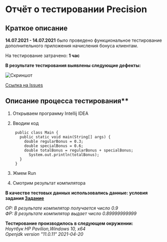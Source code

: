 # Отчёт о тестировании Precision

## Краткое описание

**14.07.2021 - 14.07.2021** было проведено функциональное тестирование дополнительного приложения начисления бонуса клиентам.

На тестирование затрачено: **1 час**


**В результате тестирования выявлены следующие дефекты:**   

![Скриншот](https://user-images.githubusercontent.com/46699662/125649781-652950e7-b5c2-42ab-bd63-d31a37327407.png)

[Ссылка на Issues](https://github.com/alexboom85/Precision/issues/1)

## Описание процесса тестирования**
1. Открываем программу Intellij IDЕА   
2. Вводим код

        public class Main {
          public static void main(String[] args) {
            double regularBonus = 0.3;
            double specialBonus = 0.6;
            double totalBonus = regularBonus + specialBonus;
              System.out.println(totalBonus);
          }
        }
        
3. Жмем Run
4. Смотрим результат компилятора

**В качестве тестовых данных использовались данные: условия задания [Задание](https://github.com/netology-code/javaqa-homeworks/tree/master/programming)**  

*ОР: В результате компилятор получается число 0.9    
ФР:  В результате компилятор выдает число 0.89999999999*    

**Тестирование производилось в следующем окружении:**   
*Ноутбук HP Pavilion,Windows 10, x64*    
*Openjdk version "11.0.11" 2021-04-20*  
